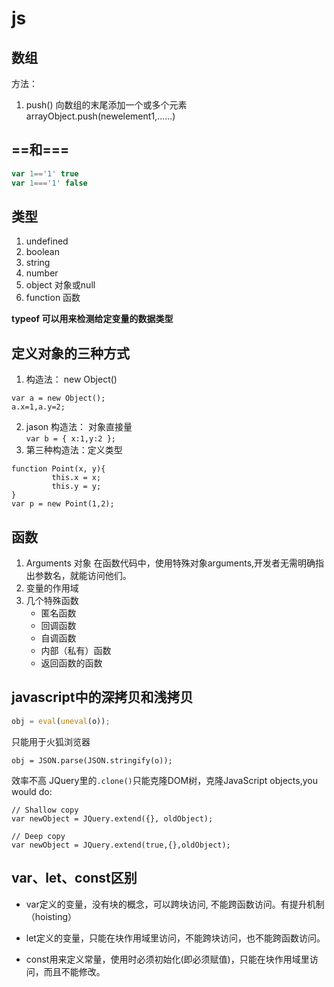 # js

## 数组  ##
方法：
1. push() 向数组的末尾添加一个或多个元素
   arrayObject.push(newelement1,......)
## ==和=== ##
``` JavaScript
var 1=='1' true
var 1==='1' false
```
## 类型 ##
1. undefined
2. boolean
3. string
4. number 
5. object 对象或null
6. function 函数

**typeof 可以用来检测给定变量的数据类型**


## 定义对象的三种方式 ##
1. 构造法： new Object()
```
var a = new Object();
a.x=1,a.y=2;
```
2. jason 构造法： 对象直接量  
```var b = { x:1,y:2 };```
3. 第三种构造法：定义类型
```
function Point(x, y){
         this.x = x;
         this.y = y;
}
var p = new Point(1,2);
```
## 函数 ##
1. Arguments 对象
在函数代码中，使用特殊对象arguments,开发者无需明确指出参数名，就能访问他们。
2. 变量的作用域
3. 几个特殊函数
    - 匿名函数
    - 回调函数
    - 自调函数
    - 内部（私有）函数
    - 返回函数的函数
## javascript中的深拷贝和浅拷贝 ##
``` javascript
obj = eval(uneval(o));
```
只能用于火狐浏览器
```
obj = JSON.parse(JSON.stringify(o));
```
效率不高
JQuery里的`.clone()`只能克隆DOM树，克隆JavaScript objects,you would do:
```
// Shallow copy
var newObject = JQuery.extend({}, oldObject);

// Deep copy
var newObject = JQuery.extend(true,{},oldObject);
```



## var、let、const区别

- var定义的变量，没有块的概念，可以跨块访问, 不能跨函数访问。有提升机制（hoisting）

- let定义的变量，只能在块作用域里访问，不能跨块访问，也不能跨函数访问。

- const用来定义常量，使用时必须初始化(即必须赋值)，只能在块作用域里访问，而且不能修改。







